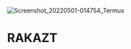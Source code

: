 ![Screenshot_20220501-014754_Termux](https://user-images.githubusercontent.com/95204908/166118748-bfb4c61b-818a-43b3-be0f-df0892db2a2f.jpg)
# RAKAZT
